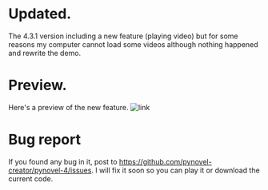 # Updated.
The 4.3.1 version including a new feature (playing video) but
for some reasons my computer cannot load some videos although nothing
happened and rewrite the demo.

# Preview.
Here's a preview of the new feature.
![link](preview.gif)


# Bug report
If you found any bug in it, post to https://github.com/pynovel-creator/pynovel-4/issues. 
I will fix it soon so you can play it or download the current code.
